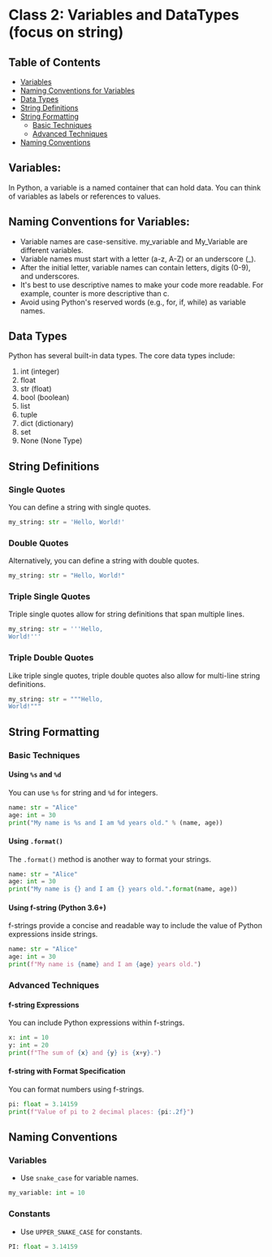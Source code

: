 # Class 2: Variables and DataTypes (focus on string)


## Table of Contents

- [Variables](#variables)
- [Naming Conventions for Variables](#naming-conventions-for-variables)
- [Data Types](#data-types)
- [String Definitions](#string-definitions)
- [String Formatting](#string-formatting)
  - [Basic Techniques](#basic-techniques)
  - [Advanced Techniques](#advanced-techniques)
- [Naming Conventions](#naming-conventions)


## Variables:
In Python, a variable is a named container that can hold data. You can think of variables as labels or references to values.

## Naming Conventions for Variables:

* Variable names are case-sensitive. my_variable and My_Variable are different variables.
* Variable names must start with a letter (a-z, A-Z) or an underscore (_).
* After the initial letter, variable names can contain letters, digits (0-9), and underscores.
* It's best to use descriptive names to make your code more readable. For example, counter is more descriptive than c.
* Avoid using Python's reserved words (e.g., for, if, while) as variable names.

## Data Types
Python has several built-in data types. The core data types include:

1. int  (integer)
2. float
3. str  (float)
4. bool (boolean)
5. list
6. tuple
7. dict (dictionary)
8. set
9. None (None Type)
## String Definitions

### Single Quotes

You can define a string with single quotes.

```python
my_string: str = 'Hello, World!'
```

### Double Quotes

Alternatively, you can define a string with double quotes.

```python
my_string: str = "Hello, World!"
```

### Triple Single Quotes

Triple single quotes allow for string definitions that span multiple lines.

```python
my_string: str = '''Hello,
World!'''
```

### Triple Double Quotes

Like triple single quotes, triple double quotes also allow for multi-line string definitions.

```python
my_string: str = """Hello,
World!"""
```

## String Formatting

### Basic Techniques

#### Using `%s` and `%d`

You can use `%s` for string and `%d` for integers.

```python
name: str = "Alice"
age: int = 30
print("My name is %s and I am %d years old." % (name, age))
```

#### Using `.format()`

The `.format()` method is another way to format your strings.

```python
name: str = "Alice"
age: int = 30
print("My name is {} and I am {} years old.".format(name, age))
```

#### Using f-string (Python 3.6+)

f-strings provide a concise and readable way to include the value of Python expressions inside strings.

```python
name: str = "Alice"
age: int = 30
print(f"My name is {name} and I am {age} years old.")
```

### Advanced Techniques

#### f-string Expressions

You can include Python expressions within f-strings.

```python
x: int = 10
y: int = 20
print(f"The sum of {x} and {y} is {x+y}.")
```

#### f-string with Format Specification

You can format numbers using f-strings.

```python
pi: float = 3.14159
print(f"Value of pi to 2 decimal places: {pi:.2f}")
```

## Naming Conventions

### Variables

- Use `snake_case` for variable names.
  
```python
my_variable: int = 10
```

### Constants

- Use `UPPER_SNAKE_CASE` for constants.

```python
PI: float = 3.14159
```

